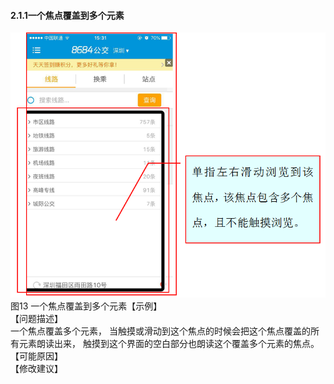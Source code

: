 #### 2.1.1一个焦点覆盖到多个元素
![](/13.png)<br/>
图13 一个焦点覆盖到多个元素【示例】<br/>
【问题描述】<br/>
一个焦点覆盖多个元素， 当触摸或滑动到这个焦点的时候会把这个焦点覆盖的所有元素朗读出来， 触摸到这个界面的空白部分也朗读这个覆盖多个元素的焦点。<br/>
【可能原因】<br/>
【修改建议】<br/>

